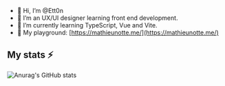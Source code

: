 - 👋 Hi, I’m @Ett0n
- 👀 I’m an UX/UI designer learning front end development.
- 🌱 I’m currently learning TypeScript, Vue and Vite.
- 🔗 My playground: [https://mathieunotte.me/](https://mathieunotte.me/)

## My stats ⚡
![Anurag's GitHub stats](https://github-readme-stats.vercel.app/api?username=Ett0n&count_private=true&show_icons=true&theme=gotham)

<!---
Ett0n/Ett0n is a ✨ special ✨ repository because its `README.md` (this file) appears on your GitHub profile.
You can click the Preview link to take a look at your changes.
--->
